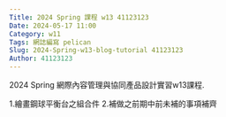 ```yaml
---
Title: 2024 Spring 課程 w13 41123123
Date: 2024-05-17 11:00
Category: w11
Tags: 網誌編寫 pelican
Slug: 2024-Spring-w13-blog-tutorial 41123123
Author: 41123123
---
```


2024 Spring 網際內容管理與協同產品設計實習w13課程.

<!-- PELICAN_END_SUMMARY -->
1.繪畫鋼球平衡台之組合件
2.補做之前期中前未補的事項補齊

